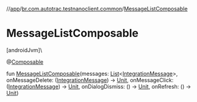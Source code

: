 //[app](../../index.md)/[br.com.autotrac.testnanoclient.common](index.md)/[MessageListComposable](-message-list-composable.md)

# MessageListComposable

[androidJvm]\

@[Composable](https://developer.android.com/reference/kotlin/androidx/compose/runtime/Composable.html)

fun [MessageListComposable](-message-list-composable.md)(messages: [List](https://kotlinlang.org/api/latest/jvm/stdlib/kotlin.collections/-list/index.html)&lt;[IntegrationMessage](../br.com.autotrac.testnanoclient.dataRemote/-integration-message/index.md)&gt;, onMessageDelete: ([IntegrationMessage](../br.com.autotrac.testnanoclient.dataRemote/-integration-message/index.md)) -&gt; [Unit](https://kotlinlang.org/api/latest/jvm/stdlib/kotlin/-unit/index.html), onMessageClick: ([IntegrationMessage](../br.com.autotrac.testnanoclient.dataRemote/-integration-message/index.md)) -&gt; [Unit](https://kotlinlang.org/api/latest/jvm/stdlib/kotlin/-unit/index.html), onDialogDismiss: () -&gt; [Unit](https://kotlinlang.org/api/latest/jvm/stdlib/kotlin/-unit/index.html), onRefresh: () -&gt; [Unit](https://kotlinlang.org/api/latest/jvm/stdlib/kotlin/-unit/index.html))
